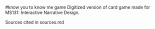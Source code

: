 #know you to know me game
Digitized version of card game made for MS131: Interactive Narrative Design.

Sources cited in sources.md
